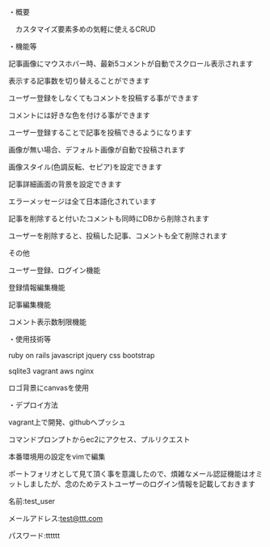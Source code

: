 
・概要

　カスタマイズ要素多めの気軽に使えるCRUD
 
 
・機能等

記事画像にマウスホバー時、最新5コメントが自動でスクロール表示されます

表示する記事数を切り替えることができます

ユーザー登録をしなくてもコメントを投稿する事ができます

コメントには好きな色を付ける事ができます

ユーザー登録することで記事を投稿できるようになります

画像が無い場合、デフォルト画像が自動で投稿されます

画像スタイル(色調反転、セピア)を設定できます

記事詳細画面の背景を設定できます

エラーメッセージは全て日本語化されています

記事を削除すると付いたコメントも同時にDBから削除されます

ユーザーを削除すると、投稿した記事、コメントも全て削除されます

その他

ユーザー登録、ログイン機能

登録情報編集機能

記事編集機能

コメント表示数制限機能

・使用技術等

ruby on rails javascript jquery css bootstrap

sqlite3 vagrant aws nginx 

ロゴ背景にcanvasを使用

・デプロイ方法


vagrant上で開発、githubへプッシュ

コマンドプロンプトからec2にアクセス、プルリクエスト

本番環境用の設定をvimで編集


ポートフォリオとして見て頂く事を意識したので、煩雑なメール認証機能はオミットしましたが、念のためテストユーザーのログイン情報を記載しておきます

名前:test_user

メールアドレス:test@ttt.com

パスワード:tttttt
